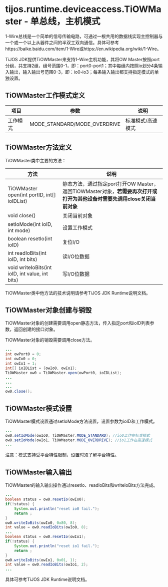 # tijos.runtime.deviceaccess.TiOWMaster - 单总线，主机模式

1-Wire总线是一个简单的信号传输电路，可通过一根共用的数据线实现主控制器与一个或一个以上从器件之间的半双工双向通信。具体可参考https://baike.baidu.com/item/1-Wire或https://en.wikipedia.org/wiki/1-Wire。

TiJOS JDK提供TiOWMaster来支持1-Wire主机功能，其将OW Master按照port分组，共支持2组，组号范围0-1，即：port0-port1；其中每组内按照io划分4条输入输出，输入输出号范围0-3，即：io0-io3；每条输入输出都支持指定模式的单独设置。



## TiOWMaster工作模式定义

| 项目   | 参数                           | 说明        |
| ---- | ---------------------------- | --------- |
| 工作模式 | MODE_STANDARD/MODE_OVERDRIVE | 标准模式/高速模式 |



## TiOWMaster方法定义

TiOWMaster类中主要的方法：

| 方法                                       | 说明                                       |
| ---------------------------------------- | ---------------------------------------- |
| TiOWMaster open(int portID, int[] ioIDList) | 静态方法，通过指定port打开OW Master，返回TiOWMaster对象，**若需要再次打开或打开为其他设备时需要先调用close关闭当前对象** |
| void close()                             | 关闭当前对象                                   |
| setIoMode(int ioID, int mode)            | 设置工作模式                                   |
| boolean resetIo(int ioID)                | 复位I/O                                    |
| int readIoBits(int ioID, int bits)       | 读I/O位数据                                  |
| void writeIoBits(int ioID, int value, int bits) | 写I/O位数据                                  |

TiOWMaster类中他方法的技术说明请参考TiJOS JDK Runtime说明文档。



## TiOWMaster对象创建与销毁

TiOWMaster对象的创建需要调用open静态方法，传入指定port和ioID列表参数，返回创建的接口对象。

TiOWMaster对象的销毁需要调用close方法。

```java
...
int owPort0 = 0;
int owIo0 = 0;
int owIo1 = 1;
int[] ioIDList = {owIo0, owIo1};
TiOWMaster ow0 = TiOWMaster.open(owPort0, ioIDList);
...
...
...
ow0.close();
```



## TiOWMaster模式设置

TiOWMaster模式设置通过setIoMode方法设置，设置参数为ioID和工作模式。

```java
...
ow0.setIoMode(owIo0, TiOWMaster.MODE_STANDARD); //io0工作在标准模式
ow0.setIoMode(owIo1, TiOWMaster.MODE_OVERDRIVE); //io1工作在高速模式
...
```

注意：模式支持受平台特性限制，设置时须了解平台特性。



## TiOWMaster输入输出

TiOWMaster的输入输出操作通过resetIo、readIoBits和writeIoBits方法完成。

```java
...
boolean status = ow0.resetIo(owIo0);
if(!status) {
    System.out.println("reset io0 fail.");
  	return ;
}
ow0.writeIoBits(owIo0, 0x80, 8);
int value = ow0.readIoBits(owIo0, 8);
...
boolean status = ow0.resetIo(owIo1);
if(!status) {
    System.out.println("reset io1 fail.");
  	return ;
}
ow0.writeIoBits(owIo1, 0x01, 1);
int value = ow0.readIoBits(owIo1, 2);
...
```



具体可参考TiJOS JDK Runtime说明文档。